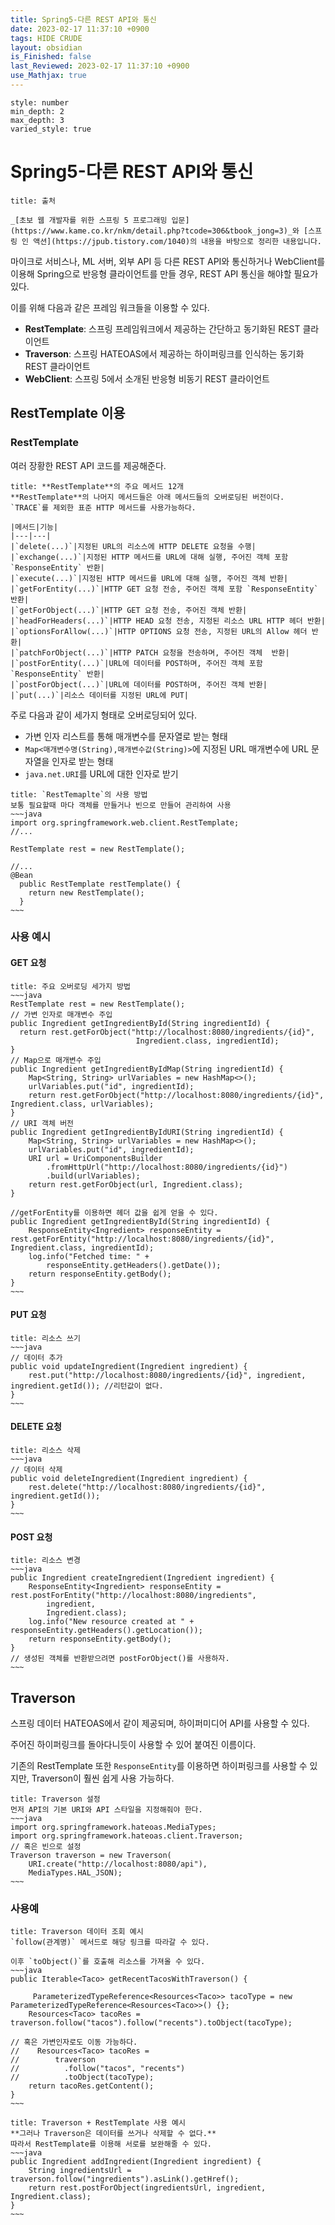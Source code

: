 ```yaml
---
title: Spring5-다른 REST API와 통신
date: 2023-02-17 11:37:10 +0900
tags: HIDE CRUDE 
layout: obsidian
is_Finished: false
last_Reviewed: 2023-02-17 11:37:10 +0900
use_Mathjax: true
---
```


```toc
style: number
min_depth: 2
max_depth: 3
varied_style: true
```

# Spring5-다른 REST API와 통신

```ad-quote
title: 출처

_[초보 웹 개발자를 위한 스프링 5 프로그래밍 입문](https://www.kame.co.kr/nkm/detail.php?tcode=306&tbook_jong=3)_와 [스프링 인 액션](https://jpub.tistory.com/1040)의 내용을 바탕으로 정리한 내용입니다.
```

마이크로 서비스나, ML 서버, 외부 API 등 다른 REST API와 통신하거나 WebClient를 이용해 Spring으로 반응형 클라이언트를 만들 경우, REST API 통신을 해야할 필요가 있다. 

이를 위해 다음과 같은 프레임 워크들을 이용할 수 있다.

- **RestTemplate**: 스프링 프레임워크에서 제공하는 간단하고 동기화된 REST 클라이언트
- **Traverson**: 스프링 HATEOAS에서 제공하는 하이퍼링크를 인식하는 동기화 REST 클라이언트
- **WebClient**: 스프링 5에서 소개된 반응형 비동기 REST 클라이언트

## RestTemplate 이용
### RestTemplate
여러 장황한 REST API 코드를 제공해준다.
```ad-example
title: **RestTemplate**의 주요 메서드 12개
**RestTemplate**의 나머지 메서드들은 아래 메서드들의 오버로딩된 버전이다.
`TRACE`를 제외한 표준 HTTP 메서드를 사용가능하다.

|메서드|기능|
|---|---|
|`delete(...)`|지정된 URL의 리소스에 HTTP DELETE 요청을 수행|
|`exchange(...)`|지정된 HTTP 메서드를 URL에 대해 실행, 주어진 객체 포함 `ResponseEntity` 반환|
|`execute(...)`|지정된 HTTP 메서드를 URL에 대해 실행, 주어진 객체 반환|
|`getForEntity(...)`|HTTP GET 요청 전송, 주어진 객체 포함 `ResponseEntity` 반환|
|`getForObject(...)`|HTTP GET 요청 전송, 주어진 객체 반환|
|`headForHeaders(...)`|HTTP HEAD 요청 전송, 지정된 리소스 URL HTTP 헤더 반환|
|`optionsForAllow(...)`|HTTP OPTIONS 요청 전송, 지정된 URL의 Allow 헤더 반환|
|`patchForObject(...)`|HTTP PATCH 요청을 전송하며, 주어진 객체  반환|
|`postForEntity(...)`|URL에 데이터를 POST하며, 주어진 객체 포함 `ResponseEntity` 반환|
|`postForObject(...)`|URL에 데이터를 POST하며, 주어진 객체 반환|
|`put(...)`|리소스 데이터를 지정된 URL에 PUT|
```

주로 다음과 같이 세가지 형태로 오버로딩되어 있다.
- 가변 인자 리스트를 통해 매개변수를 문자열로 받는 형태
- `Map<매개변수명(String),매개변수값(String)>`에 지정된 URL 매개변수에 URL 문자열을 인자로 받는 형태
- `java.net.URI`를 URL에 대한 인자로 받기

```ad-example
title: `RestTemaplte`의 사용 방법
보통 필요할때 마다 객체를 만들거나 빈으로 만들어 관리하여 사용
~~~java
import org.springframework.web.client.RestTemplate;
//...

RestTemplate rest = new RestTemplate();

//...
@Bean
  public RestTemplate restTemplate() {
    return new RestTemplate();
  }
~~~
```

### 사용 예시

#### GET 요청
```ad-example
title: 주요 오버로딩 세가지 방법
~~~java
RestTemplate rest = new RestTemplate();
// 가변 인자로 매개변수 주입
public Ingredient getIngredientById(String ingredientId) {
  return rest.getForObject("http://localhost:8080/ingredients/{id}",
                            Ingredient.class, ingredientId);
}
// Map으로 매개변수 주입
public Ingredient getIngredientByIdMap(String ingredientId) {
	Map<String, String> urlVariables = new HashMap<>();
	urlVariables.put("id", ingredientId);
	return rest.getForObject("http://localhost:8080/ingredients/{id}", Ingredient.class, urlVariables);
}
// URI 객체 버전
public Ingredient getIngredientByIdURI(String ingredientId) {
	Map<String, String> urlVariables = new HashMap<>();
	urlVariables.put("id", ingredientId);
	URI url = UriComponentsBuilder
		.fromHttpUrl("http://localhost:8080/ingredients/{id}")
		.build(urlVariables);
	return rest.getForObject(url, Ingredient.class);
}

//getForEntity를 이용하면 헤더 값을 쉽게 얻을 수 있다.
public Ingredient getIngredientById(String ingredientId) {
	ResponseEntity<Ingredient> responseEntity = rest.getForEntity("http://localhost:8080/ingredients/{id}", Ingredient.class, ingredientId);
	log.info("Fetched time: " +
		responseEntity.getHeaders().getDate());
	return responseEntity.getBody();
}
~~~
```

#### PUT 요청

```ad-example
title: 리소스 쓰기
~~~java
// 데이터 추가
public void updateIngredient(Ingredient ingredient) {
	rest.put("http://localhost:8080/ingredients/{id}", ingredient, ingredient.getId()); //리턴값이 없다.
}
~~~
```

#### DELETE 요청

```ad-example
title: 리소스 삭제
~~~java
// 데이터 삭제
public void deleteIngredient(Ingredient ingredient) {
	rest.delete("http://localhost:8080/ingredients/{id}", ingredient.getId());
}
~~~
```

#### POST 요청
```ad-example
title: 리소스 변경
~~~java
public Ingredient createIngredient(Ingredient ingredient) {
	ResponseEntity<Ingredient> responseEntity = rest.postForEntity("http://localhost:8080/ingredients",
		ingredient,
		Ingredient.class);
	log.info("New resource created at " + responseEntity.getHeaders().getLocation());
	return responseEntity.getBody();
}
// 생성된 객체를 반환받으려면 postForObject()를 사용하자.
~~~
```

## Traverson
스프링 데이터 HATEOAS에서 같이 제공되며, 하이퍼미디어 API를 사용할 수 있다.

주어진 하이퍼링크를 돌아다니듯이 사용할 수 있어 붙여진 이름이다.

기존의 RestTemplate 또한 `ResponseEntity`를 이용하면 하이퍼링크를 사용할 수 있지만, Traverson이 훨씬 쉽게 사용 가능하다.

```ad-example
title: Traverson 설정
먼저 API의 기본 URI와 API 스타일을 지정해줘야 한다.
~~~java
import org.springframework.hateoas.MediaTypes;
import org.springframework.hateoas.client.Traverson;
// 혹은 빈으로 설정
Traverson traverson = new Traverson(
	URI.create("http://localhost:8080/api"),
	MediaTypes.HAL_JSON);
~~~
```

### 사용예

```ad-example
title: Traverson 데이터 조회 예시
`follow(관계명)` 메서드로 해당 링크를 따라갈 수 있다.

이후 `toObject()`를 호출해 리소스를 가져올 수 있다.
~~~java
public Iterable<Taco> getRecentTacosWithTraverson() {

	 ParameterizedTypeReference<Resources<Taco>> tacoType = new ParameterizedTypeReference<Resources<Taco>>() {};
	Resources<Taco> tacoRes = traverson.follow("tacos").follow("recents").toObject(tacoType);

// 혹은 가변인자로도 이동 가능하다.
//    Resources<Taco> tacoRes =
//        traverson
//          .follow("tacos", "recents")
//          .toObject(tacoType);
	return tacoRes.getContent();
}
~~~
```


```ad-example
title: Traverson + RestTemplate 사용 예시
**그러나 Traverson은 데이터를 쓰거나 삭제할 수 없다.**
따라서 RestTemplate를 이용해 서로를 보완해줄 수 있다.
~~~java
public Ingredient addIngredient(Ingredient ingredient) {
	String ingredientsUrl = traverson.follow("ingredients").asLink().getHref();
	return rest.postForObject(ingredientsUrl, ingredient, Ingredient.class);
}
~~~
```
